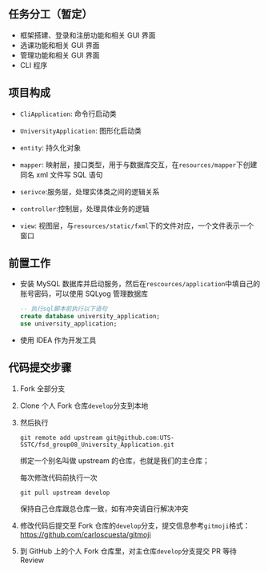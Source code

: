 ## 任务分工（暂定）

* 框架搭建、登录和注册功能和相关 GUI 界面
* 选课功能和相关 GUI 界面
* 管理功能和相关 GUI 界面
* CLI 程序

## 项目构成

- `CliApplication`: 命令行启动类
- `UniversityApplication`: 图形化启动类

- `entity`: 持久化对象

- `mapper`: 映射层，接口类型，用于与数据库交互，在`resources/mapper`下创建同名 xml 文件写 SQL 语句
- `serivce`:服务层，处理实体类之间的逻辑关系
- `controller`:控制层，处理具体业务的逻辑
- `view`: 视图层，与`resources/static/fxml`下的文件对应，一个文件表示一个窗口

## 前置工作

* 安装 MySQL 数据库并启动服务，然后在`rescources/application`中填自己的账号密码，可以使用 SQLyog 管理数据库

  ```sql
  -- 执行sql脚本前执行以下语句
  create database university_application;
  use university_application;
  ```

* 使用 IDEA 作为开发工具

 ## 代码提交步骤

1. Fork 全部分支

2. Clone 个人 Fork 仓库`develop`分支到本地

3. 然后执行

   `git remote add upstream git@github.com:UTS-SSTC/fsd_group08_University_Application.git`

   绑定一个别名叫做 upstream 的仓库，也就是我们的主仓库；

   每次修改代码前执行一次

   `git pull upstream develop`

   保持自己仓库跟总仓库一致，如有冲突请自行解决冲突

4. 修改代码后提交至 Fork 仓库的`develop`分支，提交信息参考`gitmoji`格式：https://github.com/carloscuesta/gitmoji

5. 到 GitHub 上的个人 Fork 仓库里，对主仓库`develop`分支提交 PR 等待 Review

